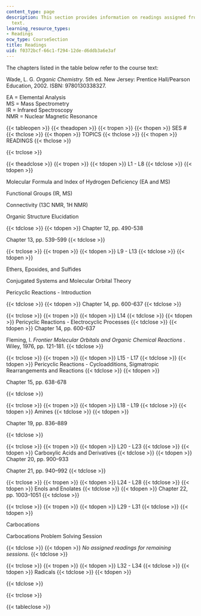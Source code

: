 ```yaml
---
content_type: page
description: This section provides information on readings assigned from the course
  text.
learning_resource_types:
- Readings
ocw_type: CourseSection
title: Readings
uid: f0372bcf-66c1-f294-12de-d6ddb3a6e3af
---
```


The chapters listed in the table below refer to the course text:

Wade, L. G. _Organic Chemistry_. 5th ed. New Jersey: Prentice Hall/Pearson Education, 2002. ISBN: 9780130338327.

EA = Elemental Analysis  
MS = Mass Spectrometry  
IR = Infrared Spectroscopy  
NMR = Nuclear Magnetic Resonance

{{< tableopen >}}
{{< theadopen >}}
{{< tropen >}}
{{< thopen >}}
SES #
{{< thclose >}}
{{< thopen >}}
TOPICS
{{< thclose >}}
{{< thopen >}}
READINGS
{{< thclose >}}

{{< trclose >}}

{{< theadclose >}}
{{< tropen >}}
{{< tdopen >}}
L1 - L8
{{< tdclose >}}
{{< tdopen >}}


Molecular Formula and Index of Hydrogen Deficiency (EA and MS)

Functional Groups (IR, MS)

Connectivity (13C NMR, 1H NMR)

Organic Structure Elucidation


{{< tdclose >}}
{{< tdopen >}}
Chapter 12, pp. 490-538  
  
Chapter 13, pp. 539-599
{{< tdclose >}}

{{< trclose >}}
{{< tropen >}}
{{< tdopen >}}
L9 - L13
{{< tdclose >}}
{{< tdopen >}}


Ethers, Epoxides, and Sulfides

Conjugated Systems and Molecular Orbital Theory

Pericyclic Reactions - Introduction


{{< tdclose >}}
{{< tdopen >}}
Chapter 14, pp. 600-637
{{< tdclose >}}

{{< trclose >}}
{{< tropen >}}
{{< tdopen >}}
L14
{{< tdclose >}}
{{< tdopen >}}
Pericyclic Reactions - Electrocyclic Processes
{{< tdclose >}}
{{< tdopen >}}
Chapter 14, pp. 600-637  
  
Fleming, I. _Frontier Molecular Orbitals and Organic Chemical Reactions_ . Wiley, 1976, pp. 121-181.
{{< tdclose >}}

{{< trclose >}}
{{< tropen >}}
{{< tdopen >}}
L15 - L17
{{< tdclose >}}
{{< tdopen >}}
Pericyclic Reactions - Cycloadditions, Sigmatropic Rearrangements and Reactions
{{< tdclose >}}
{{< tdopen >}}


Chapter 15, pp. 638-678


{{< tdclose >}}

{{< trclose >}}
{{< tropen >}}
{{< tdopen >}}
L18 - L19
{{< tdclose >}}
{{< tdopen >}}
Amines
{{< tdclose >}}
{{< tdopen >}}


Chapter 19, pp. 836–889


{{< tdclose >}}

{{< trclose >}}
{{< tropen >}}
{{< tdopen >}}
L20 - L23
{{< tdclose >}}
{{< tdopen >}}
Carboxylic Acids and Derivatives
{{< tdclose >}}
{{< tdopen >}}
Chapter 20, pp. 900–933  
  
Chapter 21, pp. 940–992
{{< tdclose >}}

{{< trclose >}}
{{< tropen >}}
{{< tdopen >}}
L24 - L28
{{< tdclose >}}
{{< tdopen >}}
Enols and Enolates
{{< tdclose >}}
{{< tdopen >}}
Chapter 22, pp. 1003–1051
{{< tdclose >}}

{{< trclose >}}
{{< tropen >}}
{{< tdopen >}}
L29 - L31
{{< tdclose >}}
{{< tdopen >}}


Carbocations

Carbocations Problem Solving Session


{{< tdclose >}}
{{< tdopen >}}
_No assigned readings for remaining sessions._
{{< tdclose >}}

{{< trclose >}}
{{< tropen >}}
{{< tdopen >}}
L32 - L34
{{< tdclose >}}
{{< tdopen >}}
Radicals
{{< tdclose >}}
{{< tdopen >}}

{{< tdclose >}}

{{< trclose >}}

{{< tableclose >}}